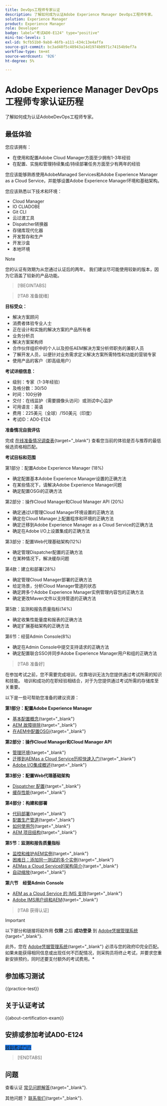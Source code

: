 ```yaml
---
title: DevOps工程师专家认证
description: 了解如何成为认证Adobe Experience Manager DevOps工程师专家。
solution: Experience Manager
product: Experience Manager
role: Developer
badge: label="考试AD0-E124" type="positive"
mini-toc-levels: 1
exl-id: 9cfb51b0-9ab8-46fb-a111-434c13e4affa
source-git-commit: bc3ad48f5c48943a14d1974b0971c74154b9ef7a
workflow-type: tm+mt
source-wordcount: '926'
ht-degree: 5%

---
```


# Adobe Experience Manager DevOps工程师专家认证历程

了解如何成为认证AdobeDevOps工程师专家。

## 最低体验

您应该拥有：

* 在使用和配置Adobe Cloud Manager方面至少拥有1-3年经验
* 在配置、实施和管理持续集成/持续部署任务方面至少有两年的经验

您应该能够熟练使用AdobeManaged Services和Adobe Experience Manager as a Cloud Service，并能够设置Adobe Experience Manager环境和基础架构。

您应该熟悉以下技术和环境：

* Cloud Manager
* IO CLIADOBE
* Git CLI
* 云过渡工具
* Dispatcher转换器
* 存储库现代化器
* 开发暂存和生产
* 开发沙盒
* 本地环境

>[!NOTE]
>
>您的认证有效期为从您通过认证后的两年。 我们建议尽可能使用较新的版本，因为它涵盖了较新的产品功能。

>[!BEGINTABS]

>[!TAB 准备就绪]

**目标受众：**

* 解决方案顾问
* 消费者体验专业人士
* 正在设计和实施的解决方案的产品所有者
* 业务分析员
* 解决方案架构师
* 合作伙伴组织中的个人以及担任AEM解决方案分析师职务的兼职人员
* 了解开发人员，以便针对业务需求定义解决方案所需特性和功能的营销专家
* 使用产品的客户（即高级用户）

**考试详细信息：**

* 级别：专家（1-3年经验）
* 及格分数：30/50
* 时间：100分钟
* 交付：在线监护（需要摄像头访问）或测试中心监护
* 可用语言：英语
* 费用：225美元（全球）/150美元（印度）
* 考试ID：AD0-E124

**准备情况自我评估**

完成 [在线准备情况调查表](https://scorpion.caveon.com/launchpad/ad-q-e129-readiness-questionnaire-for-adobe-aem-assets-developer-professional-exam-copy-ejk3tx/ad-q-e124-readiness-questionnaire-for-adobe-aem-devops-engineer-expert-exam){target="_blank"} 查看您当前的体验是否与推荐的最低候选资格相匹配。

**考试目标和范围**

第1部分：配置Adobe Experience Manager (18%)

* 确定配置基本Adobe Experience Manager设置的正确方法
* 在某些情况下，请解决Adobe Experience Manager问题
* 确定配置OSGi的正确方法

第2部分：操作Cloud Manager和Cloud Manager API (20%)

* 确定通过UI管理Cloud Manager环境设置的正确方法
* 确定在Cloud Manager上配置程序和环境的正确方法
* 确定迁移到Adobe Experience Manager as a Cloud Service的正确方法
* 确定在Adobe I/O上设置集成的正确方法

第3部分：配置Web代理基础架构(12%)

* 确定管理Dispatcher配置的正确方法
* 在某种情况下，解决缓存问题

第4款：建立和部署(28%)

* 确定管理Cloud Manager部署的正确方法
* 给定场景，分析Cloud Manager管道的状态
* 确定跨多个Adobe Experience Manager实例管理内容包的正确方法
* 确定更改Maven文件以支持管道的正确方法

第5款：监测和报告质量指标(14%)

* 确定收集性能量度和报表的正确方法
* 确定扩展基础架构的正确方法

第6节：经营Admin Console(8%)

* 确定在Admin Console中提交支持请求的正确方法
* 确定配置联合SSO并同步Adobe Experience Manager用户和组的正确方法

>[!TAB 准备好]

在参加考试之前，您不需要完成培训，仅靠培训无法为您提供通过考试所需的知识和技能。 培训和成功的在职经验相结合，对于为您提供通过考试所需的存储库至关重要。

以下是一些可帮助您准备的建议资源：

**第1部分：配置Adobe Experience Manager**

* [基本配置概念](https://experienceleague.adobe.com/docs/experience-manager-64/deploying/configuring/configuring.html){target="_blank"}
* [AEM 故障排除](https://experienceleague.adobe.com/docs/experience-manager-65/administering/operations/troubleshoot.html){target="_blank"}
* [在AEM中配置OSGi](https://experienceleague.adobe.com/docs/experience-manager-65/deploying/configuring/configuring-osgi.html){target="_blank"}

**第2部分：操作Cloud Manager和Cloud Manager API**

* [管理环境](https://experienceleague.adobe.com/docs/experience-manager-cloud-service/content/implementing/using-cloud-manager/manage-environments.html){target="_blank"}
* [迁移到AEMas a Cloud Service历程快速入门](https://experienceleague.adobe.com/docs/experience-manager-cloud-service/content/migration-journey/getting-started.html){target="_blank"}
* [Adobe I/O集成概述](https://experienceleague.adobe.com/docs/places/using/web-service-api/adobe-i-o-integration.html){target="_blank"}

**第3部分：配置Web代理基础架构**

* [Dispatcher 配置](https://experienceleague.adobe.com/docs/experience-manager-cloud-manager/content/getting-started/dispatcher-configurations.html){target="_blank"}
* [缓存性能](https://experienceleague.adobe.com/docs/experience-manager-cloud-service/content/forms/troubleshooting-aem-forms-cloud-service/troubleshooting-caching-performance.html){target="_blank"}

**第4部分：构建和部署**

* [代码部署](https://experienceleague.adobe.com/docs/experience-manager-cloud-manager/content/using/code-deployment.html){target="_blank"}
* [配置生产管道](https://experienceleague.adobe.com/docs/experience-manager-cloud-manager/content/using/pipelines/production-pipelines.html){target="_blank"}
* [如何使用包](https://experienceleague.adobe.com/docs/experience-manager-64/administering/contentmanagement/package-manager.html){target="_blank"}
* [AEM 项目结构](https://experienceleague.adobe.com/docs/experience-manager-cloud-service/content/implementing/developing/aem-project-content-package-structure.html){target="_blank"}

**第5节：监测和报告质量指标**

* [监控和维护AEM实例](https://experienceleague.adobe.com/docs/experience-manager-65/deploying/configuring/monitoring-and-maintaining.html#using-rlog-jar-to-find-requests-with-long-duration-times){target="_blank"}
* [困难日：添加同一测试的多个实例](https://experienceleague.adobe.com/docs/experience-manager-65/developing/testing/tough-day.html#adding-multiple-instances-of-the-same-test){target="_blank"}
* [AEMas a Cloud Service的架构简介](https://experienceleague.adobe.com/docs/experience-manager-cloud-service/core-concepts/architecture.html){target="_blank"}
* [自动缩放](https://experienceleague.adobe.com/docs/experience-manager-cloud-manager/content/introduction.html#autoscaling){target="_blank"}

**第六节　经营Admin Console**

* [AEM as a Cloud Service 的 IMS 支持](https://experienceleague.adobe.com/docs/experience-manager-cloud-service/security/ims-support.html#accessing-cloud-manager){target="_blank"}
* [Adobe IMS用户组和AEM](https://experienceleague.adobe.com/docs/experience-manager-learn/cloud-service/accessing/adobe-ims-user-groups.html){target="_blank"}

>[!TAB 获得认证]

>[!IMPORTANT]
>
>以下部分和链接将起作用 **仅限**  之后 **成功登录** 到 [Adobe凭据管理系统](https://www.certmetrics.com/adobe){target="_blank"}.
>
>此外，您在 [Adobe凭据管理系统](https://www.certmetrics.com/adobe){target="_blank"} 必须与您的政府ID完全匹配。 如果未能获得相同信息或出现任何不匹配情况，则采购员将终止考试，并要求您重新安排预约，同时还要支付额外的考试费用。*

## 参加练习测试

{{practice-test}}

## 关于认证考试

{{about-certification-exam}}

## 安排或参加考试AD0-E124

<a href="https://www.certmetrics.com/adobe/candidate/examity_sso.aspx?eid=AD0-E124" target="_blank" class="spectrum-Button spectrum-Button--fill spectrum-Button--accent spectrum-Button--sizeM is-margin-bottom-big-big at-element-click-tracking" style="background-color:#1473E6">

<span class="spectrum-Button-label has-no-wrap">
   转到考试门户
</span>
</a>

>[!ENDTABS]

## 问题

查看认证 [常见问题解答](https://experienceleague.adobe.com/docs/certification/certification/faq.html){target="_blank"}.

其他问题？ [联系我们](mailto:certif@adobe.com){target="_blank"}.
